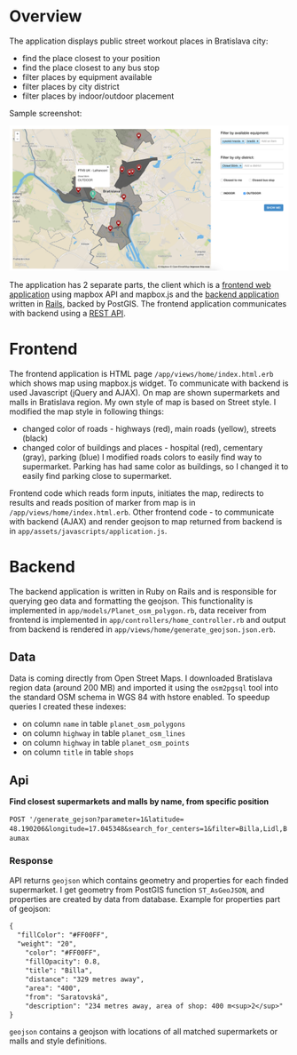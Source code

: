 # Overview

The application displays public street workout places in Bratislava city:
- find the place closest to your position
- find the place closest to any bus stop
- filter places by equipment available
- filter places by city district
- filter places by indoor/outdoor placement

Sample screenshot:

![Screenshot](screenshot.png)

The application has 2 separate parts, the client which is a [frontend web application](#frontend) using mapbox API and mapbox.js and the [backend application](#backend) written in [Rails](http://rubyonrails.org/), backed by PostGIS. The frontend application communicates with backend using a [REST API](#api).

# Frontend

The frontend application is HTML page `/app/views/home/index.html.erb` which shows map using mapbox.js widget. To communicate with backend is used Javascript (jQuery and AJAX). On map are shown supermarkets and malls in Bratislava region. My own style of map is based on Street style. I modified the map style in following things:
- changed color of roads - highways (red), main roads (yellow), streets (black)
- changed color of buildings and places - hospital (red), cementary (gray), parking (blue)
I modified roads colors to easily find way to supermarket. Parking has had same color as buildings, so I changed it to easily find parking close to supermarket.

Frontend code which reads form inputs, initiates the map, redirects to results and reads position of marker from map is in `/app/views/home/index.html.erb`. Other frontend code - to communicate with backend (AJAX) and render geojson to map returned from backend is in `app/assets/javascripts/application.js`.

# Backend

The backend application is written in Ruby on Rails and is responsible for querying geo data and formatting the geojson. This functionality is implemented in `app/models/Planet_osm_polygon.rb`, data receiver from frontend is implemented in `app/controllers/home_controller.rb` and output from backend is rendered in `app/views/home/generate_geojson.json.erb`.

## Data

Data is coming directly from Open Street Maps. I downloaded Bratislava region data (around 200 MB) and imported it using the `osm2pgsql` tool into the standard OSM schema in WGS 84 with hstore enabled. To speedup queries I created these indexes:
- on column `name` in table `planet_osm_polygons`
- on column `highway` in table `planet_osm_lines`
- on column `highway` in table `planet_osm_points`
- on column `title` in table `shops`

## Api

**Find closest supermarkets and malls by name, from specific position**

`POST '/generate_gejson?parameter=1&latitude= 48.190206&longitude=17.045348&search_for_centers=1&filter=Billa,Lidl,Baumax`

### Response

API returns `geojson` which contains geometry and properties for each finded supermarket. I get geometry from PostGIS function `ST_AsGeoJSON`, and properties are created by data from database. Example for properties part of geojson:
```
{
  "fillColor": "#FF00FF",
  "weight": "20",
    "color": "#FF00FF",
    "fillOpacity": 0.8,
    "title": "Billa",
    "distance": "329 metres away",
    "area": "400",
    "from": "Saratovská",
    "description": "234 metres away, area of shop: 400 m<sup>2</sup>"
}
```

`geojson` contains a geojson with locations of all matched supermarkets or malls and style definitions.